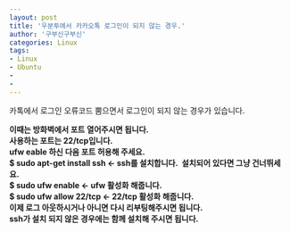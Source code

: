 ```yaml
---
layout: post
title: '우분투에서 카카오톡 로그인이 되지 않는 경우.'
author: '구부신구부신'
categories: Linux
tags:
- Linux
- Ubuntu
-
- 
---
```



<script> location.href='https://cafe.naver.com/develoid/833025' ; </script>

카톡에서 로그인 오류코드 뿜으면서 로그인이 되지 않는 경우가 있습니다.&nbsp;<div><b></div><div>이때는 방화벽에서 포트 열어주시면 됩니다.&nbsp;</div><div><b></div><div>사용하는 포트는 22/tcp입니다.&nbsp;</div><div><b></div><div>ufw eable 하신 다음 포트 허용해 주세요.</div><div><b></div><div>$ sudo apt-get install ssh &lt;- ssh를 설치합니다.&nbsp; 설치되어 있다면 그냥 건너뛰세요.&nbsp;</div><div>$ sudo ufw enable &lt;- ufw 활성화 해줍니다.&nbsp;</div><div>$ sudo ufw allow 22/tcp &lt;- 22/tcp 활성화 해줍니다.</div><div><b></div><div>이제 로그 아웃하시거나 아니면 다시 리부팅해주시면 됩니다.&nbsp;</div><div><b></div><div><b></div><div>ssh가 설치 되지 않은 경우에는 함께 설치해 주시면 됩니다.&nbsp;</div>
